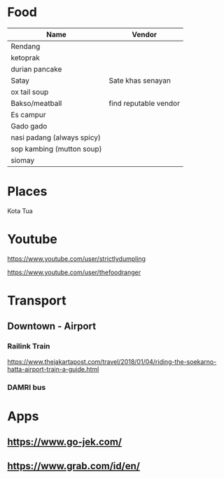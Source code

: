 # Food
|Name|Vendor|
|---|---|
|Rendang
|ketoprak
|durian pancake
|Satay|Sate khas senayan
|ox tail soup
|Bakso/meatball|find reputable vendor
|Es campur
|Gado gado
|nasi padang (always spicy)
|sop kambing (mutton soup)
|siomay

# Places
Kota Tua

# Youtube
https://www.youtube.com/user/strictlydumpling

https://www.youtube.com/user/thefoodranger

# Transport
## Downtown - Airport
### Railink Train
https://www.thejakartapost.com/travel/2018/01/04/riding-the-soekarno-hatta-airport-train-a-guide.html

### DAMRI bus

# Apps
## https://www.go-jek.com/
## https://www.grab.com/id/en/
